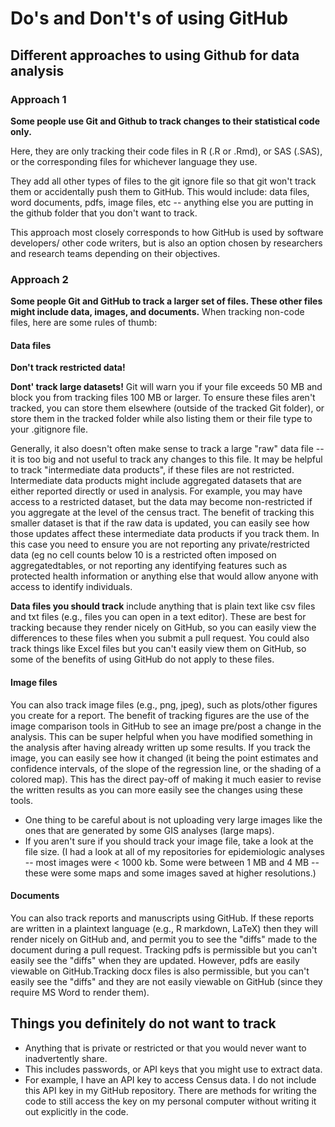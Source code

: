 # Do's and Don't's of using GitHub

## Different approaches to using Github for data analysis

### Approach 1 
**Some people use Git and Github to track changes to their statistical code only.**

Here, they are only tracking their code files in R (.R or .Rmd), or 
SAS (.SAS), or the corresponding files for whichever language they use. 

They add all other types of files to the git ignore file so that git
won't track them or accidentally push them to GitHub. This would include:
data files, word documents, pdfs, image files, etc -- anything else you are 
putting in the github folder that you don't want to track.

This approach most closely corresponds to how GitHub is used by software developers/ 
other code writers, but is also an option chosen by researchers and research 
teams depending on their objectives.

### Approach 2 
**Some people Git and GitHub to track a larger set of files. These other files might include data, images, and documents.**
When tracking non-code files, here are some rules of thumb:

#### Data files

**Don't track restricted data!**

**Dont' track large datasets!** Git will warn you if your file exceeds 50 MB and 
block you from tracking files 100 MB or larger. To ensure these files aren't tracked, you can store them elsewhere (outside of
the tracked Git folder), or store them in the tracked folder while also listing them or their file type to your .gitignore file. 

Generally, it also doesn't often make sense to track a large "raw" data file -- it is too big and not useful to track any changes to this file. It may be helpful to track "intermediate data products", if these files are not restricted. Intermediate data products might include aggregated datasets that are either reported directly or used in analysis. For example, you may have access to a restricted dataset, but the data may become non-restricted if you aggregate at the level of the census tract. The benefit of tracking this smaller dataset is that if the raw data is updated, you can easily see how those updates affect these intermediate data products if you track them. In this case you need to ensure you are not reporting any private/restricted data (eg no cell counts below 10 is a restricted often imposed on aggregatedtables, or not reporting any identifying features such as protected health information or anything else that would allow anyone with access to identify 
individuals.

**Data files you should track** include anything that is plain text like csv files and txt files (e.g., files you can
open in a text editor). These are best for tracking because they render nicely on GitHub, so you can
easily view the differences to these files when you submit a pull request. You could also track things like Excel files but you can't easily view them on GitHub, so some of the benefits of using GitHub do not apply to these files.
   
#### Image files

You can also track image files (e.g., png, jpeg), such as plots/other figures you create for a 
report. The benefit of  tracking figures are the use of the image comparison tools in GitHub to see an image pre/post a change in the analysis. This can be super helpful when you have modified something in the analysis after having already written up some results. If you track the image, you can easily see how it changed (it being the point estimates and confidence intervals, of the slope of the regression line, or the shading of a colored map). This has the direct pay-off of making it much easier to revise the written results as you can more easily see the changes using these tools.
* One thing to be careful about is not uploading very large images like the 
ones that are generated by some GIS analyses (large maps). 
* If you aren't sure if you should track your image file, take a look at the 
file size. (I had a look at all of my repositories for epidemiologic analyses --
most images were < 1000 kb. Some were between 1 MB and 4 MB -- these were some 
maps and some images saved at higher resolutions.)

#### Documents

You can also track reports and manuscripts using GitHub. If these reports are written in a plaintext language (e.g., R markdown, LaTeX) then they will render nicely on GitHub and, and permit you to see the "diffs" made to the document during a pull request. Tracking pdfs is permissible but you can't easily see the "diffs" when they are updated. However, pdfs are easily viewable on GitHub.Tracking docx files is also permissible, but you can't easily see the "diffs" and they are not easily viewable on GitHub (since they require MS Word to render them). 

## Things you definitely do not want to track

* Anything that is private or restricted or that you would never want to 
inadvertently share. 
* This includes passwords, or API keys that you might use to extract data. 
* For example, I have an API key to access Census data. I do not include this
API key in my GitHub repository. There are methods for writing the code to still
access the key on my personal computer without writing it out explicitly in the 
code. 
  


